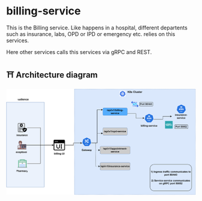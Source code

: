 # billing-service

This is the Billing service.
Like happens in a hospital, different departents such as insurance, labs, OPD or IPD or emergency etc. relies on this services.

Here other services calls this services via gRPC and REST.

## ⛩️ Architecture diagram
![billing-service-diagram](../../docs/diagram/billing-service-diagram.svg)